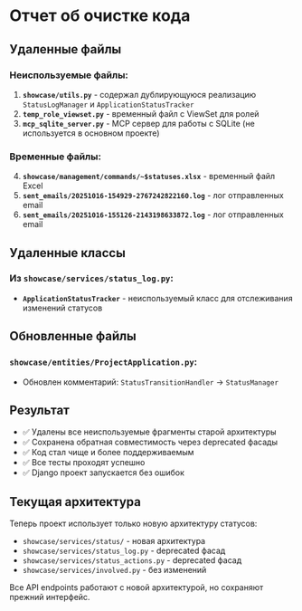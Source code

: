 # Отчет об очистке кода

## Удаленные файлы

### Неиспользуемые файлы:
1. **`showcase/utils.py`** - содержал дублирующуюся реализацию `StatusLogManager` и `ApplicationStatusTracker`
2. **`temp_role_viewset.py`** - временный файл с ViewSet для ролей
3. **`mcp_sqlite_server.py`** - MCP сервер для работы с SQLite (не используется в основном проекте)

### Временные файлы:
4. **`showcase/management/commands/~$statuses.xlsx`** - временный файл Excel
5. **`sent_emails/20251016-154929-2767242822160.log`** - лог отправленных email
6. **`sent_emails/20251016-155126-2143198633872.log`** - лог отправленных email

## Удаленные классы

### Из `showcase/services/status_log.py`:
- **`ApplicationStatusTracker`** - неиспользуемый класс для отслеживания изменений статусов

## Обновленные файлы

### `showcase/entities/ProjectApplication.py`:
- Обновлен комментарий: `StatusTransitionHandler` → `StatusManager`

## Результат

- ✅ Удалены все неиспользуемые фрагменты старой архитектуры
- ✅ Сохранена обратная совместимость через deprecated фасады
- ✅ Код стал чище и более поддерживаемым
- ✅ Все тесты проходят успешно
- ✅ Django проект запускается без ошибок

## Текущая архитектура

Теперь проект использует только новую архитектуру статусов:
- `showcase/services/status/` - новая архитектура
- `showcase/services/status_log.py` - deprecated фасад
- `showcase/services/status_actions.py` - deprecated фасад
- `showcase/services/involved.py` - без изменений

Все API endpoints работают с новой архитектурой, но сохраняют прежний интерфейс.

